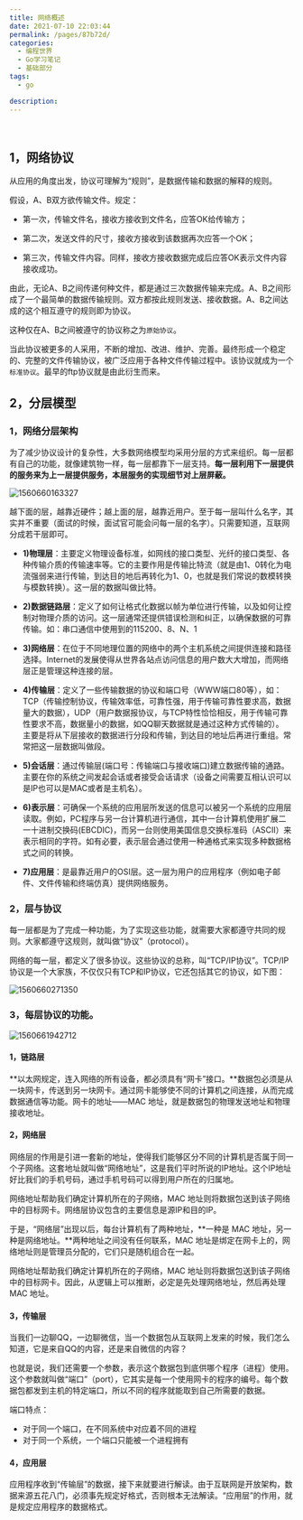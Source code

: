 ```yaml
---
title: 网络概述
date: 2021-07-10 22:03:44
permalink: /pages/87b72d/
categories:
  - 编程世界
  - Go学习笔记
  - 基础部分
tags:
  - go

description:
---
```


<br><ArticleTopAd></ArticleTopAd>


## 1，网络协议



从应用的角度出发，协议可理解为“规则”，是数据传输和数据的解释的规则。

假设，A、B双方欲传输文件。规定：

- 第一次，传输文件名，接收方接收到文件名，应答OK给传输方；

- 第二次，发送文件的尺寸，接收方接收到该数据再次应答一个OK；

- 第三次，传输文件内容。同样，接收方接收数据完成后应答OK表示文件内容接收成功。


由此，无论A、B之间传递何种文件，都是通过三次数据传输来完成。A、B之间形成了一个最简单的数据传输规则。双方都按此规则发送、接收数据。A、B之间达成的这个相互遵守的规则即为协议。

这种仅在A、B之间被遵守的协议称之为`原始协议`。

当此协议被更多的人采用，不断的增加、改进、维护、完善。最终形成一个稳定的、完整的文件传输协议，被广泛应用于各种文件传输过程中。该协议就成为一个`标准协议`。最早的ftp协议就是由此衍生而来。

## 2，分层模型

### 1，网络分层架构

为了减少协议设计的复杂性，大多数网络模型均采用分层的方式来组织。每一层都有自己的功能，就像建筑物一样，每一层都靠下一层支持。**每一层利用下一层提供的服务来为上一层提供服务，本层服务的实现细节对上层屏蔽。**



![1560660163327](http://t.eryajf.net/imgs/2021/09/0c342a3380a331a6.jpg)



越下面的层，越靠近硬件；越上面的层，越靠近用户。至于每一层叫什么名字，其实并不重要（面试的时候，面试官可能会问每一层的名字）。只需要知道，互联网分成若干层即可。

- **1)物理层**：主要定义物理设备标准，如网线的接口类型、光纤的接口类型、各种传输介质的传输速率等。它的主要作用是传输比特流（就是由1、0转化为电流强弱来进行传输，到达目的地后再转化为1、0，也就是我们常说的数模转换与模数转换）。这一层的数据叫做比特。

- **2)数据链路层**：定义了如何让格式化数据以帧为单位进行传输，以及如何让控制对物理介质的访问。这一层通常还提供错误检测和纠正，以确保数据的可靠传输。如：串口通信中使用到的115200、8、N、1

- **3)网络层**：在位于不同地理位置的网络中的两个主机系统之间提供连接和路径选择。Internet的发展使得从世界各站点访问信息的用户数大大增加，而网络层正是管理这种连接的层。

- **4)传输层**：定义了一些传输数据的协议和端口号（WWW端口80等），如：TCP（传输控制协议，传输效率低，可靠性强，用于传输可靠性要求高，数据量大的数据），UDP（用户数据报协议，与TCP特性恰恰相反，用于传输可靠性要求不高，数据量小的数据，如QQ聊天数据就是通过这种方式传输的）。 主要是将从下层接收的数据进行分段和传输，到达目的地址后再进行重组。常常把这一层数据叫做段。

- **5)会话层**：通过传输层(端口号：传输端口与接收端口)建立数据传输的通路。主要在你的系统之间发起会话或者接受会话请求（设备之间需要互相认识可以是IP也可以是MAC或者是主机名）。

- **6)表示层**：可确保一个系统的应用层所发送的信息可以被另一个系统的应用层读取。例如，PC程序与另一台计算机进行通信，其中一台计算机使用扩展二一十进制交换码(EBCDIC)，而另一台则使用美国信息交换标准码（ASCII）来表示相同的字符。如有必要，表示层会通过使用一种通格式来实现多种数据格式之间的转换。

- **7)应用层**：是最靠近用户的OSI层。这一层为用户的应用程序（例如电子邮件、文件传输和终端仿真）提供网络服务。



### 2，层与协议

每一层都是为了完成一种功能，为了实现这些功能，就需要大家都遵守共同的规则。大家都遵守这规则，就叫做“协议”（protocol）。

网络的每一层，都定义了很多协议。这些协议的总称，叫“TCP/IP协议”。TCP/IP协议是一个大家族，不仅仅只有TCP和IP协议，它还包括其它的协议，如下图：

![1560660271350](http://t.eryajf.net/imgs/2021/09/403d044c19746a45.jpg)



### 3，每层协议的功能。

![1560661942712](http://t.eryajf.net/imgs/2021/09/6b96cf8734feed54.jpg)



#### 1，链路层

**以太网规定，连入网络的所有设备，都必须具有“网卡”接口。**数据包必须是从一块网卡，传送到另一块网卡。通过网卡能够使不同的计算机之间连接，从而完成数据通信等功能。网卡的地址——MAC 地址，就是数据包的物理发送地址和物理接收地址。

#### 2，网络层

网络层的作用是引进一套新的地址，使得我们能够区分不同的计算机是否属于同一个子网络。这套地址就叫做“网络地址”，这是我们平时所说的IP地址。这个IP地址好比我们的手机号码，通过手机号码可以得到用户所在的归属地。

网络地址帮助我们确定计算机所在的子网络，MAC 地址则将数据包送到该子网络中的目标网卡。网络层协议包含的主要信息是源IP和目的IP。

于是，“网络层”出现以后，每台计算机有了两种地址，**一种是 MAC 地址，另一种是网络地址。**两种地址之间没有任何联系，MAC 地址是绑定在网卡上的，网络地址则是管理员分配的，它们只是随机组合在一起。

网络地址帮助我们确定计算机所在的子网络，MAC 地址则将数据包送到该子网络中的目标网卡。因此，从逻辑上可以推断，必定是先处理网络地址，然后再处理 MAC 地址。

#### 3，传输层

当我们一边聊QQ，一边聊微信，当一个数据包从互联网上发来的时候，我们怎么知道，它是来自QQ的内容，还是来自微信的内容？

也就是说，我们还需要一个参数，表示这个数据包到底供哪个程序（进程）使用。这个参数就叫做“端口”（port），它其实是每一个使用网卡的程序的编号。每个数据包都发到主机的特定端口，所以不同的程序就能取到自己所需要的数据。

端口特点：

- 对于同一个端口，在不同系统中对应着不同的进程
- 对于同一个系统，一个端口只能被一个进程拥有

#### 4，应用层

应用程序收到“传输层”的数据，接下来就要进行解读。由于互联网是开放架构，数据来源五花八门，必须事先规定好格式，否则根本无法解读。“应用层”的作用，就是规定应用程序的数据格式。



<br><ArticleTopAd></ArticleTopAd>
